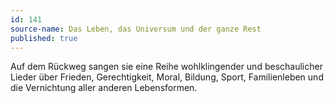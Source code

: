 ```yaml
---
id: 141
source-name: Das Leben, das Universum und der ganze Rest
published: true
---
```

 Auf dem Rückweg sangen sie eine Reihe wohlklingender und beschaulicher Lieder über Frieden, Gerechtigkeit, Moral, Bildung, Sport, Familienleben und die Vernichtung aller anderen Lebensformen.
